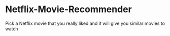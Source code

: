 # Netflix-Movie-Recommender
Pick a Netflix movie that you really liked and it will give you similar movies to watch
